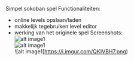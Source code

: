 Simpel sokoban spel
Functionaliteiten:
  - online levels opslaan/laden
  - makkelijk tegebruiken level editor
  - werking van het originele spel
Screenshots:  
![alt image1](https://i.imgur.com/CDAljpY.png)  
![alt image1](https://i.imgur.com/mSOyWGS.png)  
![alt image1]https://i.imgur.com/QKIVBH7.png)  
  
  
